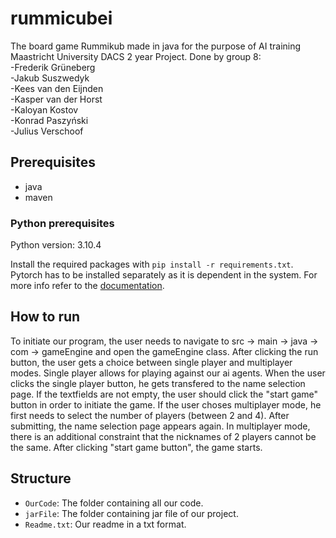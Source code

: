 # rummicubei
The board game Rummikub made in java for the purpose of AI training Maastricht University DACS 2 year Project.
Done by group 8: <br />
-Frederik Grüneberg <br />
-Jakub Suszwedyk <br />
-Kees van den Eijnden <br />
-Kasper van der Horst <br />
-Kaloyan Kostov <br />
-Konrad Paszyński <br />
-Julius Verschoof <br />

## Prerequisites
- java
- maven

### Python prerequisites

Python version: 3.10.4

Install the required packages with `pip install -r requirements.txt`.
Pytorch has to be installed separately as it is dependent in the system. For more info
refer to the [documentation](https://pytorch.org/get-started/locally/).


## How to run

To initiate our program, the user needs to navigate to src -> main -> java -> com -> gameEngine and open the gameEngine class. After clicking the run button, the user gets a choice between single player and multiplayer modes. Single player allows for playing against our ai agents. When the user clicks the single player button, he gets transfered to the name selection page. If the textfields are not empty, the user should click the "start game" button in order to initiate the game. If the user choses multiplayer mode, he first needs to select the number of players (between 2 and 4). After submitting, the name selection page appears again. In multiplayer mode, there is an additional constraint that the nicknames of 2 players cannot be the same. After clicking "start game button", the game starts. 

## Structure

- `OurCode`: The folder containing all our code.
- `jarFile`: The folder containing jar file of our project.
- `Readme.txt`: Our readme in a txt format.
